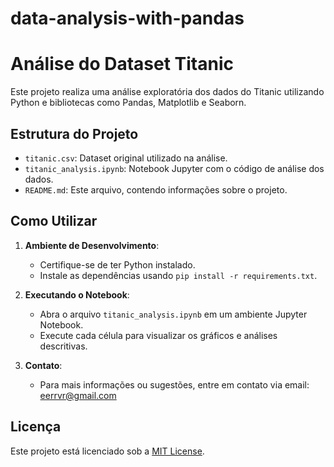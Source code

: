 # data-analysis-with-pandas

# Análise do Dataset Titanic

Este projeto realiza uma análise exploratória dos dados do Titanic utilizando Python e bibliotecas como Pandas, Matplotlib e Seaborn.

## Estrutura do Projeto

- `titanic.csv`: Dataset original utilizado na análise.
- `titanic_analysis.ipynb`: Notebook Jupyter com o código de análise dos dados.
- `README.md`: Este arquivo, contendo informações sobre o projeto.

## Como Utilizar

1. **Ambiente de Desenvolvimento**:
   - Certifique-se de ter Python instalado.
   - Instale as dependências usando `pip install -r requirements.txt`.

2. **Executando o Notebook**:
   - Abra o arquivo `titanic_analysis.ipynb` em um ambiente Jupyter Notebook.
   - Execute cada célula para visualizar os gráficos e análises descritivas.

3. **Contato**:
   - Para mais informações ou sugestões, entre em contato via email: eerrvr@gmail.com

## Licença

Este projeto está licenciado sob a [MIT License](https://opensource.org/licenses/MIT).
